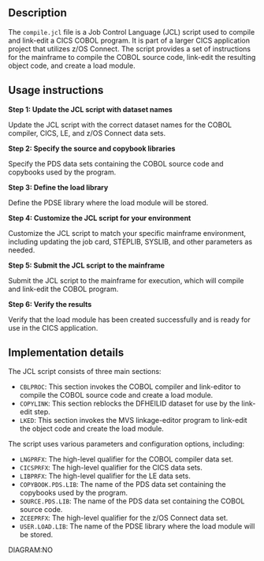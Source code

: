 ## Description
The `compile.jcl` file is a Job Control Language (JCL) script used to compile and link-edit a CICS COBOL program. It is part of a larger CICS application project that utilizes z/OS Connect. The script provides a set of instructions for the mainframe to compile the COBOL source code, link-edit the resulting object code, and create a load module.

## Usage instructions

**Step 1: Update the JCL script with dataset names**

Update the JCL script with the correct dataset names for the COBOL compiler, CICS, LE, and z/OS Connect data sets.

**Step 2: Specify the source and copybook libraries**

Specify the PDS data sets containing the COBOL source code and copybooks used by the program.

**Step 3: Define the load library**

Define the PDSE library where the load module will be stored.

**Step 4: Customize the JCL script for your environment**

Customize the JCL script to match your specific mainframe environment, including updating the job card, STEPLIB, SYSLIB, and other parameters as needed.

**Step 5: Submit the JCL script to the mainframe**

Submit the JCL script to the mainframe for execution, which will compile and link-edit the COBOL program.

**Step 6: Verify the results**

Verify that the load module has been created successfully and is ready for use in the CICS application.

## Implementation details

The JCL script consists of three main sections:

*   `CBLPROC`: This section invokes the COBOL compiler and link-editor to compile the COBOL source code and create a load module.
*   `COPYLINK`: This section reblocks the DFHEILID dataset for use by the link-edit step.
*   `LKED`: This section invokes the MVS linkage-editor program to link-edit the object code and create the load module.

The script uses various parameters and configuration options, including:

*   `LNGPRFX`: The high-level qualifier for the COBOL compiler data set.
*   `CICSPRFX`: The high-level qualifier for the CICS data sets.
*   `LIBPRFX`: The high-level qualifier for the LE data sets.
*   `COPYBOOK.PDS.LIB`: The name of the PDS data set containing the copybooks used by the program.
*   `SOURCE.PDS.LIB`: The name of the PDS data set containing the COBOL source code.
*   `ZCEEPRFX`: The high-level qualifier for the z/OS Connect data set.
*   `USER.LOAD.LIB`: The name of the PDSE library where the load module will be stored.

DIAGRAM:NO